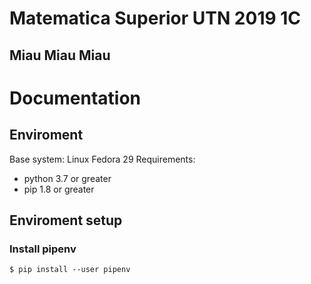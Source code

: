 # Matematica Superior UTN 2019 1C
## Miau Miau Miau


# Documentation 
## Enviroment

Base system: Linux Fedora 29
Requirements:
 - python 3.7 or greater
 - pip 1.8 or greater

## Enviroment setup
### Install pipenv

~~~
$ pip install --user pipenv
~~~
